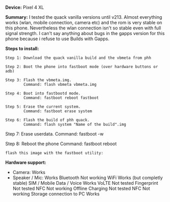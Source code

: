 **Device:** Pixel 4 XL

**Summary:** I tested the quack vanilla versions until v213. Almost everything works (wlan, mobile connection, camera etc) and the rom is very stable on this phone. Nevertheless the wlan connection isn't so stable even with full signal strength. 
I can't say anything about bugs in the gapps version for this phone because i refuse to use Builds with Gapps.


**Steps to install:**

    Step 1: Download the quack vanilla build and the vbmeta from phh

    Step 2: Boot the phone into fastboot mode (over hardware buttons or adb)
    
    Step 3: Flash the vbmeta.img. 
            Command: flash vbmeta vbmeta.img

    Step 4: Boot into fastbootd mode.
            Command: fastboot reboot fastboot

    Step 5: Erase the current system.
            Command: fastboot erase system

    Step 6: Flash the build of phh quack.
            Command: flash system "Name of the build".img

   Step 7: Erase userdata.
           Command: fastboot -w

   Step 8: Reboot the phone
           Command: fastboot reboot



    flash this image with the fastboot utility:


**Hardware support:**

* Camera: Works
* Speaker / Mic: Works
Bluetooth 	              Not working
WiFi 	                      Works (but completly stable)
SIM / Mobile Data / Voice     Works
VoLTE 	                      Not tested 
Fingerprint 	              Not tested
NFC 	                      Not working
Offline Charging 	      Not tested
NFC                           Not working
Storage connection to PC      Works